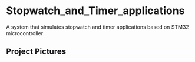 # Stopwatch_and_Timer_applications
A system that simulates stopwatch and timer applications based on STM32 microcontroller
## Project Pictures
